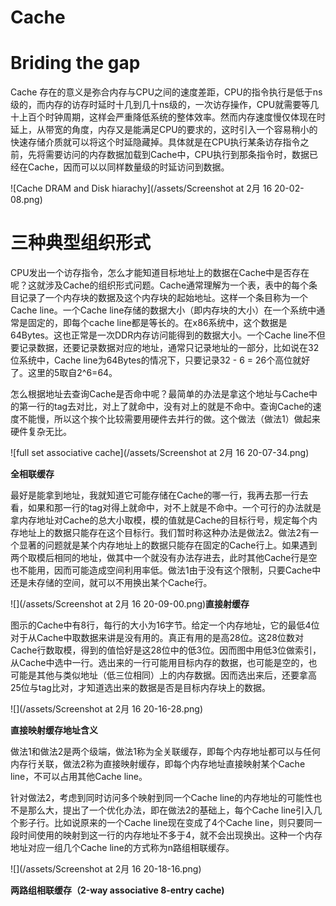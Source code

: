 # Cache

# Briding the gap

Cache 存在的意义是弥合内存与CPU之间的速度差距，CPU的指令执行是低于ns级的，而内存的访存时延时十几到几十ns级的，一次访存操作，CPU就需要等几十上百个时钟周期，这样会严重降低系统的整体效率。然而内存速度慢仅体现在时延上，从带宽的角度，内存又是能满足CPU的要求的，这时引入一个容易稍小的快速存储介质就可以将这个时延隐藏掉。具体就是在CPU执行某条访存指令之前，先将需要访问的内存数据加载到Cache中，CPU执行到那条指令时，数据已经在Cache，因而可以以同样数量级的时延访问到数据。

![Cache DRAM and Disk hiarachy](/assets/Screenshot at 2月 16 20-02-08.png)

# 三种典型组织形式

CPU发出一个访存指令，怎么才能知道目标地址上的数据在Cache中是否存在呢？这就涉及Cache的组织形式问题。Cache通常理解为一个表，表中的每个条目记录了一个内存块的数据及这个内存块的起始地址。这样一个条目称为一个Cache line。一个Cache line存储的数据大小（即内存块的大小）在一个系统中通常是固定的，即每个cache line都是等长的。在x86系统中，这个数据是64Bytes。这也正常是一次DDR内存访问能得到的数据大小。一个Cache line不但要记录数据，还要记录数据对应的地址，通常只记录地址的一部分，比如说在32位系统中，Cache line为64Bytes的情况下，只要记录32 - 6 = 26个高位就好了。这里的5取自2^6=64。

怎么根据地址去查询Cache是否命中呢？最简单的办法是拿这个地址与Cache中的第一行的tag去对比，对上了就命中，没有对上的就是不命中。查询Cache的速度不能慢，所以这个挨个比较需要用硬件去并行的做。这个做法（做法1）做起来硬件复杂无比。



![full set associative cache](/assets/Screenshot at 2月 16 20-07-34.png)

**全相联缓存**

最好是能拿到地址，我就知道它可能存储在Cache的哪一行，我再去那一行去看，如果和那一行的tag对得上就命中，对不上就是不命中。一个可行的办法就是拿内存地址对Cache的总大小取模，模的值就是Cache的目标行号，规定每个内存地址上的数据只能存在这个目标行。我们暂时称这种办法是做法2。做法2有一个显著的问题就是某个内存地址上的数据只能存在固定的Cache行上。如果遇到两个取模后相同的地址，做其中一个就没有办法存进去，此时其他Cache行是空也不能用，因而可能造成空间利用率低。做法1由于没有这个限制，只要Cache中还是未存储的空间，就可以不用换出某个Cache行。

![](/assets/Screenshot at 2月 16 20-09-00.png)**直接射缓存**

图示的Cache中有8行，每行的大小为16字节。给定一个内存地址，它的最低4位对于从Cache中取数据来讲是没有用的。真正有用的是高28位。这28位数对Cache行数取模，得到的值恰好是这28位中的低3位。因而图中用低3位做索引，从Cache中选中一行。选出来的一行可能用目标内存的数据，也可能是空的，也可能是其他与类似地址（低三位相同）上的内存数据。因而选出来后，还要拿高25位与tag比对，才知道选出来的数据是否是目标内存块上的数据。

![](/assets/Screenshot at 2月 16 20-16-28.png)

**直接映射缓存地址含义**

做法1和做法2是两个级端，做法1称为全关联缓存，即每个内存地址都可以与任何内存行关联，做法2称为直接映射缓存，即每个内存地址直接映射某个Cache line，不可以占用其他Cache line。

针对做法2，考虑到同时访问多个映射到同一个Cache line的内存地址的可能性也不是那么大，提出了一个优化办法，即在做法2的基础上，每个Cache line引入几个影子行。比如说原来的一个Cache line现在变成了4个Cache line，则只要同一段时间使用的映射到这一行的内存地址不多于4，就不会出现换出。这种一个内存地址对应一组几个Cache line的方式称为n路组相联缓存。

![](/assets/Screenshot at 2月 16 20-18-16.png)

**两路组相联缓存（2-way associative 8-entry cache)**
